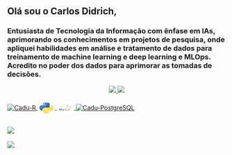 ## Olá sou o Carlos Didrich,
### Entusiasta de Tecnologia da Informação com ênfase em IAs, aprimorando os conhecimentos em projetos de pesquisa, onde apliquei habilidades em análise e tratamento de dados para treinamento de machine learning e deep learning e MLOps. Acredito no poder dos dados para aprimorar as tomadas de decisões.

<div align="center">
  <a href="https://github.com/CarlosESDidrich">
  <img height="180em" src="https://github-readme-stats.vercel.app/api?username=CarlosESDidrich&show_icons=true&theme=dark&include_all_commits=true&count_private=true"/>
  <img height="180em" src="https://github-readme-stats.vercel.app/api/top-langs/?username=CarlosESDidrich&layout=compact&langs_count=7&theme=dark"/>
</div>
  
  
<div style="display: inline_block"><br>
  <img align="center" alt="Cadu-R" height="30" width="40" src="https://img.shields.io/badge/R-276DC3?style=for-the-badge&logo=r&logoColor=white">
  <img align="center" alt="Cadu-Python" height="30" width="40" src="https://raw.githubusercontent.com/devicons/devicon/master/icons/python/python-original.svg">
  <img align="center" alt="Cadu-MySQL" height="30" width="40" src="https://raw.githubusercontent.com/github/explore/80688e429a7d4ef2fca1e82350fe8e3517d3494d/topics/mysql/mysql.png">
  <img align="center" alt="Cadu-PostgreSQL" height="30" width="40" src="https://avatars.githubusercontent.com/u/177543?s=200&v=4">
 </div>
  
  ##
 
<div> 
  <a href="https://www.linkedin.com/in/carlos-didrich" target="_blank"><img src="https://img.shields.io/badge/-LinkedIn-%230077B5?style=for-the-badge&logo=linkedin&logoColor=white" target="_blank">
  
  <a href="mailto:carlosdidrich@gmail.com" target="_blank"><img src="https://img.shields.io/badge/Gmail-D14836?style=for-the-badge&logo=gmail&logoColor=white" target="_blank">

</div>
